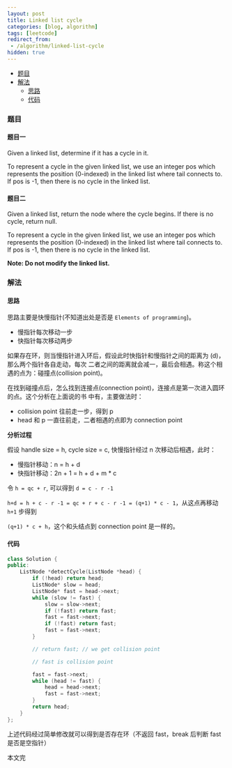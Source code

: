 ```yaml
---
layout: post
title: Linked list cycle
categories: [blog, algorithm]
tags: [leetcode]
redirect_from:
 - /algorithm/linked-list-cycle
hidden: true
---
```


+ [题目](#problem)
+ [解法](#solution)
  + [思路](#way)
  + [代码](#code)

<a id="problem"></a>

### 题目

#### 题目一

Given a linked list, determine if it has a cycle in it.

To represent a cycle in the given linked list, we use an integer pos which represents the position
(0-indexed) in the linked list where tail connects to. If pos is -1, then there is no cycle in the
linked list.

#### 题目二

Given a linked list, return the node where the cycle begins. If there is no cycle, return null.

To represent a cycle in the given linked list, we use an integer pos which represents the position
(0-indexed) in the linked list where tail connects to. If pos is -1, then there is no cycle in the
linked list.

**Note: Do not modify the linked list.**


<a id="solution"></a>

### 解法

<a id="way"></a>

#### 思路

思路主要是快慢指针(不知道出处是否是 `Elements of programming`)。

+ 慢指针每次移动一步
+ 快指针每次移动两步

如果存在环，则当慢指针进入环后，假设此时快指针和慢指针之间的距离为 (d)，那么两个指针各自走动，每次
二者之间的距离就会减一，最后会相遇。称这个相遇的点为：碰撞点(collision point)。

在找到碰撞点后，怎么找到连接点(connection point)，连接点是第一次进入圆环的点。这个分析在上面说的书
中有，主要做法时：

+ collision point 往前走一步，得到 p
+ head 和 p 一直往前走，二者相遇的点即为 connection point

**分析过程**

假设 handle size = h, cycle size = c, 快慢指针经过 n 次移动后相遇，此时：

+ 慢指针移动：n = h + d
+ 快指针移动：2n + 1 = h + d + m * c

令 `h = qc + r`, 可以得到 `d = c - r -1`

`h+d = h + c - r -1 = qc + r + c - r -1 = (q+1) * c - 1`，从这点再移动 `h+1` 步得到

`(q+1) * c + h`，这个和头结点到 connection point 是一样的。

<a id="code"></a>

#### 代码

```cpp
class Solution {
public:
    ListNode *detectCycle(ListNode *head) {
        if (!head) return head;
        ListNode* slow = head;
        ListNode* fast = head->next;
        while (slow != fast) {
            slow = slow->next;
            if (!fast) return fast;
            fast = fast->next;
            if (!fast) return fast;
            fast = fast->next;
        }

        // return fast; // we get collision point

        // fast is collision point

        fast = fast->next;
        while (head != fast) {
            head = head->next;
            fast = fast->next;
        }
        return head;
    }
};
```

上述代码经过简单修改就可以得到是否存在环（不返回 fast，break 后判断 fast 是否是空指针）

本文完
